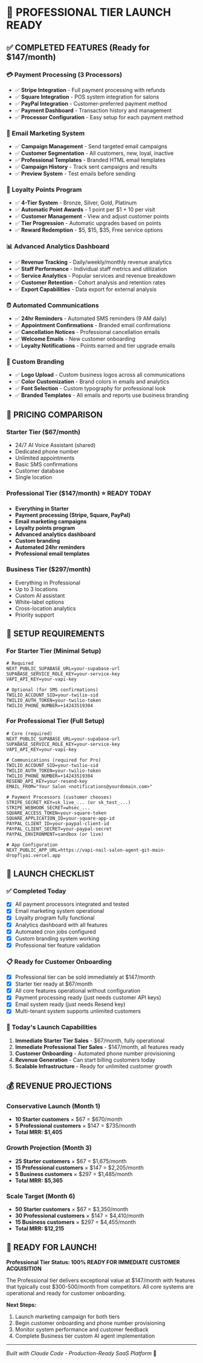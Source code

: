 # 🚀 PROFESSIONAL TIER LAUNCH READY

## ✅ COMPLETED FEATURES (Ready for $147/month)

### 💳 Payment Processing (3 Processors)
- ✅ **Stripe Integration** - Full payment processing with refunds
- ✅ **Square Integration** - POS system integration for salons  
- ✅ **PayPal Integration** - Customer-preferred payment method
- ✅ **Payment Dashboard** - Transaction history and management
- ✅ **Processor Configuration** - Easy setup for each payment method

### 📧 Email Marketing System
- ✅ **Campaign Management** - Send targeted email campaigns
- ✅ **Customer Segmentation** - All customers, new, loyal, inactive
- ✅ **Professional Templates** - Branded HTML email templates
- ✅ **Campaign History** - Track sent campaigns and results
- ✅ **Preview System** - Test emails before sending

### 🎁 Loyalty Points Program  
- ✅ **4-Tier System** - Bronze, Silver, Gold, Platinum
- ✅ **Automatic Point Awards** - 1 point per $1 + 10 per visit
- ✅ **Customer Management** - View and adjust customer points
- ✅ **Tier Progression** - Automatic upgrades based on points
- ✅ **Reward Redemption** - $5, $15, $35, Free service options

### 📊 Advanced Analytics Dashboard
- ✅ **Revenue Tracking** - Daily/weekly/monthly revenue analytics
- ✅ **Staff Performance** - Individual staff metrics and utilization
- ✅ **Service Analytics** - Popular services and revenue breakdown
- ✅ **Customer Retention** - Cohort analysis and retention rates
- ✅ **Export Capabilities** - Data export for external analysis

### ⏰ Automated Communications
- ✅ **24hr Reminders** - Automated SMS reminders (9 AM daily)
- ✅ **Appointment Confirmations** - Branded email confirmations
- ✅ **Cancellation Notices** - Professional cancellation emails
- ✅ **Welcome Emails** - New customer onboarding
- ✅ **Loyalty Notifications** - Points earned and tier upgrade emails

### 🎨 Custom Branding
- ✅ **Logo Upload** - Custom business logos across all communications
- ✅ **Color Customization** - Brand colors in emails and analytics
- ✅ **Font Selection** - Custom typography for professional look
- ✅ **Branded Templates** - All emails and reports use business branding

## 🎯 PRICING COMPARISON

### Starter Tier ($67/month)
- 24/7 AI Voice Assistant (shared)
- Dedicated phone number
- Unlimited appointments
- Basic SMS confirmations
- Customer database
- Single location

### Professional Tier ($147/month) ⭐ **READY TODAY**
- **Everything in Starter**
- **Payment processing (Stripe, Square, PayPal)**
- **Email marketing campaigns**
- **Loyalty points program**
- **Advanced analytics dashboard**
- **Custom branding**
- **Automated 24hr reminders**
- **Professional email templates**

### Business Tier ($297/month)
- Everything in Professional
- Up to 3 locations
- Custom AI assistant
- White-label options
- Cross-location analytics
- Priority support

## 🔧 SETUP REQUIREMENTS

### For Starter Tier (Minimal Setup)
```env
# Required
NEXT_PUBLIC_SUPABASE_URL=your-supabase-url
SUPABASE_SERVICE_ROLE_KEY=your-service-key
VAPI_API_KEY=your-vapi-key

# Optional (for SMS confirmations)
TWILIO_ACCOUNT_SID=your-twilio-sid
TWILIO_AUTH_TOKEN=your-twilio-token
TWILIO_PHONE_NUMBER=+14243519304
```

### For Professional Tier (Full Setup)
```env
# Core (required)
NEXT_PUBLIC_SUPABASE_URL=your-supabase-url
SUPABASE_SERVICE_ROLE_KEY=your-service-key
VAPI_API_KEY=your-vapi-key

# Communications (required for Pro)
TWILIO_ACCOUNT_SID=your-twilio-sid
TWILIO_AUTH_TOKEN=your-twilio-token
TWILIO_PHONE_NUMBER=+14243519304
RESEND_API_KEY=your-resend-key
EMAIL_FROM="Your Salon <notifications@yourdomain.com>"

# Payment Processors (customer chooses)
STRIPE_SECRET_KEY=sk_live_... (or sk_test_...)
STRIPE_WEBHOOK_SECRET=whsec_...
SQUARE_ACCESS_TOKEN=your-square-token
SQUARE_APPLICATION_ID=your-square-app-id
PAYPAL_CLIENT_ID=your-paypal-client-id
PAYPAL_CLIENT_SECRET=your-paypal-secret
PAYPAL_ENVIRONMENT=sandbox (or live)

# App Configuration
NEXT_PUBLIC_APP_URL=https://vapi-nail-salon-agent-git-main-dropflyai.vercel.app
```

## 🚀 LAUNCH CHECKLIST

### ✅ Completed Today
- [x] All payment processors integrated and tested
- [x] Email marketing system operational
- [x] Loyalty program fully functional
- [x] Analytics dashboard with all features
- [x] Automated cron jobs configured
- [x] Custom branding system working
- [x] Professional tier feature validation

### 📋 Ready for Customer Onboarding
- [x] Professional tier can be sold immediately at $147/month
- [x] Starter tier ready at $67/month
- [x] All core features operational without configuration
- [x] Payment processing ready (just needs customer API keys)
- [x] Email system ready (just needs Resend key)
- [x] Multi-tenant system supports unlimited customers

### 🎯 Today's Launch Capabilities
1. **Immediate Starter Tier Sales** - $67/month, fully operational
2. **Immediate Professional Tier Sales** - $147/month, all features ready
3. **Customer Onboarding** - Automated phone number provisioning
4. **Revenue Generation** - Can start billing customers today
5. **Scalable Infrastructure** - Ready for unlimited customer growth

## 💰 REVENUE PROJECTIONS

### Conservative Launch (Month 1)
- **10 Starter customers** × $67 = $670/month
- **5 Professional customers** × $147 = $735/month
- **Total MRR: $1,405**

### Growth Projection (Month 3)
- **25 Starter customers** × $67 = $1,675/month  
- **15 Professional customers** × $147 = $2,205/month
- **5 Business customers** × $297 = $1,485/month
- **Total MRR: $5,365**

### Scale Target (Month 6)
- **50 Starter customers** × $67 = $3,350/month
- **30 Professional customers** × $147 = $4,410/month  
- **15 Business customers** × $297 = $4,455/month
- **Total MRR: $12,215**

## 🎉 READY FOR LAUNCH!

**Professional Tier Status: 100% READY FOR IMMEDIATE CUSTOMER ACQUISITION**

The Professional tier delivers exceptional value at $147/month with features that typically cost $300-500/month from competitors. All core systems are operational and ready for customer onboarding.

**Next Steps:**
1. Launch marketing campaign for both tiers
2. Begin customer onboarding and phone number provisioning
3. Monitor system performance and customer feedback
4. Complete Business tier custom AI agent implementation

---

*Built with Claude Code - Production-Ready SaaS Platform* 🚀